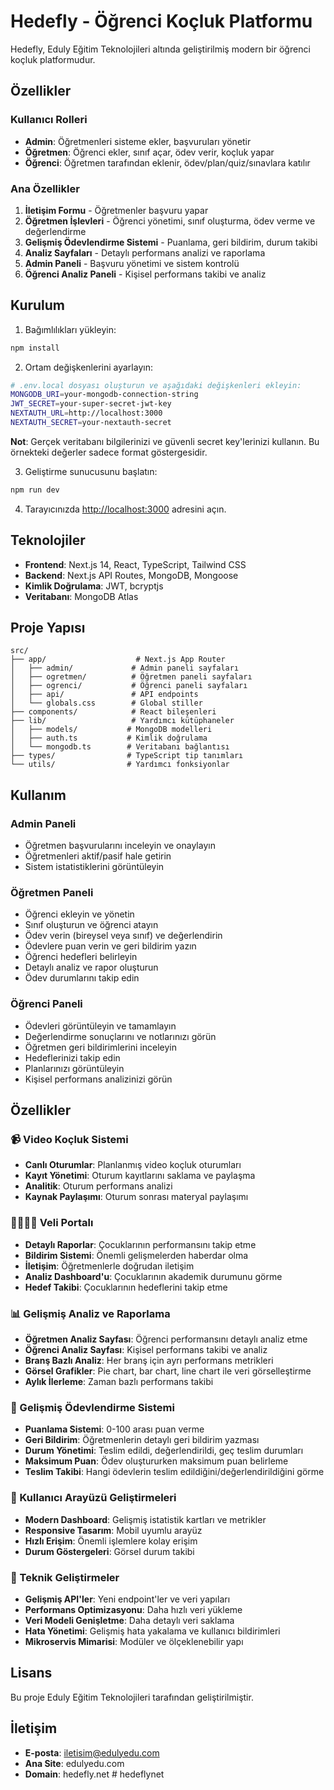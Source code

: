 # Hedefly - Öğrenci Koçluk Platformu

Hedefly, Eduly Eğitim Teknolojileri altında geliştirilmiş modern bir öğrenci koçluk platformudur.

## Özellikler

### Kullanıcı Rolleri
- **Admin**: Öğretmenleri sisteme ekler, başvuruları yönetir
- **Öğretmen**: Öğrenci ekler, sınıf açar, ödev verir, koçluk yapar
- **Öğrenci**: Öğretmen tarafından eklenir, ödev/plan/quiz/sınavlara katılır

### Ana Özellikler
1. **İletişim Formu** - Öğretmenler başvuru yapar
2. **Öğretmen İşlevleri** - Öğrenci yönetimi, sınıf oluşturma, ödev verme ve değerlendirme
3. **Gelişmiş Ödevlendirme Sistemi** - Puanlama, geri bildirim, durum takibi
4. **Analiz Sayfaları** - Detaylı performans analizi ve raporlama
5. **Admin Paneli** - Başvuru yönetimi ve sistem kontrolü
6. **Öğrenci Analiz Paneli** - Kişisel performans takibi ve analiz

## Kurulum

1. Bağımlılıkları yükleyin:
```bash
npm install
```

2. Ortam değişkenlerini ayarlayın:
```bash
# .env.local dosyası oluşturun ve aşağıdaki değişkenleri ekleyin:
MONGODB_URI=your-mongodb-connection-string
JWT_SECRET=your-super-secret-jwt-key
NEXTAUTH_URL=http://localhost:3000
NEXTAUTH_SECRET=your-nextauth-secret
```

**Not**: Gerçek veritabanı bilgilerinizi ve güvenli secret key'lerinizi kullanın. Bu örnekteki değerler sadece format göstergesidir.

3. Geliştirme sunucusunu başlatın:
```bash
npm run dev
```

4. Tarayıcınızda [http://localhost:3000](http://localhost:3000) adresini açın.

## Teknolojiler

- **Frontend**: Next.js 14, React, TypeScript, Tailwind CSS
- **Backend**: Next.js API Routes, MongoDB, Mongoose
- **Kimlik Doğrulama**: JWT, bcryptjs
- **Veritabanı**: MongoDB Atlas

## Proje Yapısı

```
src/
├── app/                    # Next.js App Router
│   ├── admin/             # Admin paneli sayfaları
│   ├── ogretmen/          # Öğretmen paneli sayfaları
│   ├── ogrenci/           # Öğrenci paneli sayfaları
│   ├── api/               # API endpoints
│   └── globals.css        # Global stiller
├── components/            # React bileşenleri
├── lib/                   # Yardımcı kütüphaneler
│   ├── models/           # MongoDB modelleri
│   ├── auth.ts           # Kimlik doğrulama
│   └── mongodb.ts        # Veritabanı bağlantısı
├── types/                # TypeScript tip tanımları
└── utils/                # Yardımcı fonksiyonlar
```

## Kullanım

### Admin Paneli
- Öğretmen başvurularını inceleyin ve onaylayın
- Öğretmenleri aktif/pasif hale getirin
- Sistem istatistiklerini görüntüleyin

### Öğretmen Paneli
- Öğrenci ekleyin ve yönetin
- Sınıf oluşturun ve öğrenci atayın
- Ödev verin (bireysel veya sınıf) ve değerlendirin
- Ödevlere puan verin ve geri bildirim yazın
- Öğrenci hedefleri belirleyin
- Detaylı analiz ve rapor oluşturun
- Ödev durumlarını takip edin

### Öğrenci Paneli
- Ödevleri görüntüleyin ve tamamlayın
- Değerlendirme sonuçlarını ve notlarınızı görün
- Öğretmen geri bildirimlerini inceleyin
- Hedeflerinizi takip edin
- Planlarınızı görüntüleyin
- Kişisel performans analizinizi görün

## Özellikler

### 📹 Video Koçluk Sistemi
- **Canlı Oturumlar**: Planlanmış video koçluk oturumları
- **Kayıt Yönetimi**: Oturum kayıtlarını saklama ve paylaşma
- **Analitik**: Oturum performans analizi
- **Kaynak Paylaşımı**: Oturum sonrası materyal paylaşımı

### 👨‍👩‍👧‍👦 Veli Portalı
- **Detaylı Raporlar**: Çocuklarının performansını takip etme
- **Bildirim Sistemi**: Önemli gelişmelerden haberdar olma
- **İletişim**: Öğretmenlerle doğrudan iletişim
- **Analiz Dashboard'u**: Çocuklarının akademik durumunu görme
- **Hedef Takibi**: Çocuklarının hedeflerini takip etme

### 📊 Gelişmiş Analiz ve Raporlama
- **Öğretmen Analiz Sayfası**: Öğrenci performansını detaylı analiz etme
- **Öğrenci Analiz Sayfası**: Kişisel performans takibi ve analiz
- **Branş Bazlı Analiz**: Her branş için ayrı performans metrikleri
- **Görsel Grafikler**: Pie chart, bar chart, line chart ile veri görselleştirme
- **Aylık İlerleme**: Zaman bazlı performans takibi

### 🎯 Gelişmiş Ödevlendirme Sistemi
- **Puanlama Sistemi**: 0-100 arası puan verme
- **Geri Bildirim**: Öğretmenlerin detaylı geri bildirim yazması
- **Durum Yönetimi**: Teslim edildi, değerlendirildi, geç teslim durumları
- **Maksimum Puan**: Ödev oluştururken maksimum puan belirleme
- **Teslim Takibi**: Hangi ödevlerin teslim edildiğini/değerlendirildiğini görme

### 🎨 Kullanıcı Arayüzü Geliştirmeleri
- **Modern Dashboard**: Gelişmiş istatistik kartları ve metrikler
- **Responsive Tasarım**: Mobil uyumlu arayüz
- **Hızlı Erişim**: Önemli işlemlere kolay erişim
- **Durum Göstergeleri**: Görsel durum takibi

### 🔧 Teknik Geliştirmeler
- **Gelişmiş API'ler**: Yeni endpoint'ler ve veri yapıları
- **Performans Optimizasyonu**: Daha hızlı veri yükleme
- **Veri Modeli Genişletme**: Daha detaylı veri saklama
- **Hata Yönetimi**: Gelişmiş hata yakalama ve kullanıcı bildirimleri
- **Mikroservis Mimarisi**: Modüler ve ölçeklenebilir yapı

## Lisans

Bu proje Eduly Eğitim Teknolojileri tarafından geliştirilmiştir.

## İletişim

- **E-posta**: iletisim@edulyedu.com
- **Ana Site**: edulyedu.com
- **Domain**: hedefly.net
#   h e d e f l y n e t 
 
 